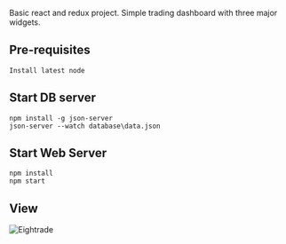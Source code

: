 Basic react and redux project. Simple trading dashboard with three major widgets. 

## Pre-requisites
```
Install latest node
```

## Start DB server
```
npm install -g json-server
json-server --watch database\data.json
```
## Start Web Server
```
npm install
npm start
```
## View 
![Eightrade](https://raw.githubusercontent.com/thilagaraj/eightrade/blob/master/screenshot.png)

